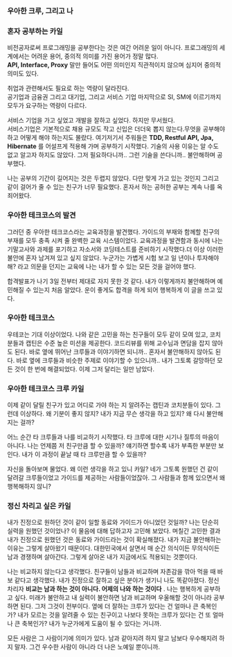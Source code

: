 ### 우아한 크루, 그리고 나

### 혼자 공부하는 카일
    
비전공자로써 프로그래밍을 공부한다는 것은 여간 어려운 일이 아니다. 프로그래밍의 세계에서는 어려운 용어, 중의적 의미를 가진 용어가 정말 많다.  
 **API, Interface, Proxy** 말만 들어도 어떤 의미인지 직관적이지 않으며 심지어 중의적 의미도 있다.

취업과 관련해서도 필요로 하는 역량이 달라진다.    
공기업과 금융권 그리고 대기업, 그리고 서비스 기업 마지막으로 SI, SM에 이르기까지 모두가 요구하는 역량이 다르다.

서비스 기업을 가고 싶었고 개발을 잘하고 싶었다. 하지만 무서웠다.  
서비스기업은 기본적으로 채용 규모도 작고 신입은 더더욱 뽑지 않는다.무엇을 공부해야 하고 어떻게 해야 하는지도 몰랐다. 
여기저기서 주워들은 **TDD, Restful API, Jpa, Hibernate** 를 어설프게 적용해 가며 공부하기 시작했다.
기술의 사용 이유는 알 수도 없고 알고자 하지도 않았다. 
그저 필요하다니까.. 그런 기술을 쓴다니까.. 불안해하며 공부했다.

나는 공부의 기간이 길어지는 것은 두렵지 않았다. 다만 맞게 가고 있는 것인지 그리고 같이 걸어가 줄 수 있는 친구가 너무 필요했다.
혼자서 하는 공허한 공부는 계속 나를 옥죄어왔다.

### 우아한 테크코스의 발견

그러던 중 우아한 테크코스라는 교육과정을 발견했다. 가이드의 부재와 함께할 친구의 부재를 모두 충족 시켜 줄 완벽한 교육 시스템이었다.
교육과정을 발견함과 동시에 나는 기말고사와 과제를 포기하고 자소서와 코딩테스트를 준비하기 시작했다.더 이상 이러한 불안에 혼자 남겨져 있고 싶지 않았다.
누군가는 가볍게 시험 보고 일 년이나 투자해야 해? 라고 의문을 던지는 교육에 나는 내가 할 수 있는 모든 것을 걸어야 했다.

합격발표가 나기 3일 전부터 제대로 자지 못한 것 같다. 내가 이렇게까지 불안해하며 예민해질 수 있는지 처음 알았다. 
운이 좋게도 합격을 하게 되어 행복하게 이 글을 쓰고 있다.

### 우아한 테크코스

우테코는 기대 이상이었다. 나와 같은 고민을 하는 친구들이 모두 같이 모여 있고, 코치분들과 캡틴은 수준 높은 미션을 제공한다.
코드리뷰를 위해 교수님과 면담을 잡지 않아도 된다. 바로 옆에 뛰어난 크루들과 이야기하면 되니까.. 
혼자서 불안해하지 않아도 된다. 바로 옆에 크루들과 비슷한 주제로 이야기할 수 있으니까.. 
내가 그토록 갈망하던 모든 것이 한 번에 해결되었다. 이제 그저 달리는 일만 남았다.

### 우아한 테크코스 크루 카일

이제 같이 달릴 친구가 있고 어디로 가야 하는 지 알려주는 캡틴과 코치분들이 있다. 그런데 이상하다. 왜 기분이 좋지 않지? 
내가 지금 무슨 생각을 하고 있지? 왜 다시 불안해지는 걸까?

어느 순간 타 크루들과 나를 비교하기 시작했다. 
타 크루에 대한 시기나 질투의 마음이 아니다. 나는 언제쯤 저 친구만큼 할 수 있을까? 얘기하면 할수록 내가 부족한 부분만 보인다. 
내가 이 과정이 끝날 때 타 크루만큼 할 수 있을까?

자신을 돌아보며 물었다. 왜 이런 생각을 하고 있니 카일? 네가 그토록 원했던 건 같이 달려갈 크루들이었고 가이드를 제공하는 사람들이었잖아.
그 사람들과 함께 있으면서 왜 행복해하지 않니?

### 정신 차리고 싶은 카일

내가 진정으로 원하던 것이 같이 일할 동료와 가이드가 아니었던 것일까? 나는 단순히 실력을 원했던 것이었나? 
이 물음에 대해 답하고자 고민해 보았다. 며칠간 고민한 결과 내가 진정으로 원했던 것은 동료와 가이드라는 것이 확실해졌다. 
내가 지금 불안해하는 이유는 그렇게 살아왔기 때문이다. 대한민국에서 살면서 매 순간 의식이든 무의식이든 남과 경쟁하며 살아간다. 
그렇게 살아온 내가 지금에서도 적용되는 것뿐이다.

나는 비교하지 않는다고 생각했다. 친구들이 남들과 비교하며 자존감을 깎아 먹을 때 바보 같다고 생각했다. 
내가 진정으로 잘하고 싶은 분야가 생기니 나도 똑같아졌다. 
정신 차리자 **비교는 남과 하는 것이 아니다. 어제의 나와 하는 것이다** . 
나는 행복하게 공부하고 싶다. 미래가 불안하고 내 실력이 불안하면 남과 비교하며 우울해할 것이 아니라 공부하면 된다. 그저 그것이 전부이다.
옆에 더 잘하는 크루가 있다는 건 얼마나 큰 축복인가? 내가 모르는 것을 알려줄 수 있는 친구이고 
나보다 못하는 크루가 있다는 건 또 얼마나 큰 축복인가? 내가 누군가에게 도움이 될 수 있다는 거니까.

모든 사람은 그 사람이기에 의미가 있다. 남과 같아지려 하지 말고 남보다 우수해지려 하지 말자. 
그건 우수한 사람이 아니라 더 나은 노예일 뿐이니까.